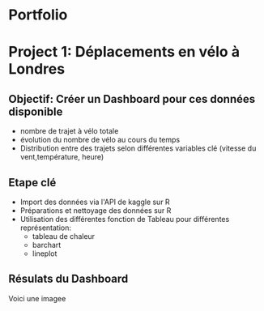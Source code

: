 # Portfolio
# Project 1: Déplacements en vélo à Londres

## Objectif: Créer un Dashboard pour ces données disponible

- nombre de trajet à vélo totale
- évolution du nombre de vélo au cours du temps
- Distribution entre des trajets selon différentes variables clé (vitesse du vent,température, heure)

## Etape clé
- Import des données via l'API de kaggle sur R
- Préparations et nettoyage des données sur R
- Utilisation des différentes fonction de Tableau pour différentes représentation:
  - tableau de chaleur
  - barchart
  - lineplot
 
## Résulats du Dashboard 
Voici une imagee
